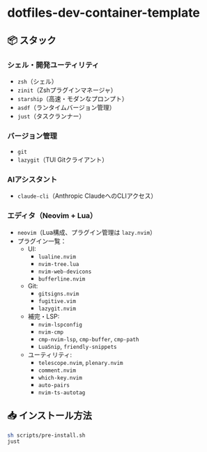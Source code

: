 # dotfiles-dev-container-template

## 📦 スタック

### シェル・開発ユーティリティ
- `zsh`（シェル）
- `zinit`（Zshプラグインマネージャ）
- `starship`（高速・モダンなプロンプト）
- `asdf`（ランタイムバージョン管理）
- `just`（タスクランナー）

### バージョン管理
- `git`
- `lazygit`（TUI Gitクライアント）

### AIアシスタント
- `claude-cli`（Anthropic ClaudeへのCLIアクセス）

### エディタ（Neovim + Lua）
- `neovim`（Lua構成、プラグイン管理は `lazy.nvim`）
- プラグイン一覧：
  - UI:
    - `lualine.nvim`
    - `nvim-tree.lua`
    - `nvim-web-devicons`
    - `bufferline.nvim`
  - Git:
    - `gitsigns.nvim`
    - `fugitive.vim`
    - `lazygit.nvim`
  - 補完・LSP:
    - `nvim-lspconfig`
    - `nvim-cmp`
    - `cmp-nvim-lsp`, `cmp-buffer`, `cmp-path`
    - `LuaSnip`, `friendly-snippets`
  - ユーティリティ:
    - `telescope.nvim`, `plenary.nvim`
    - `comment.nvim`
    - `which-key.nvim`
    - `auto-pairs`
    - `nvim-ts-autotag`

## 📥 インストール方法

```sh
sh scripts/pre-install.sh
just
```
